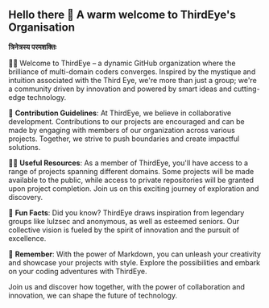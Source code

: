 ## Hello there 👋 A warm welcome to ThirdEye's Organisation
 
**त्रिनेत्रस्य परमशक्तिः**

🙋‍♀️ Welcome to ThirdEye – a dynamic GitHub organization where the brilliance of multi-domain coders converges. Inspired by the mystique and intuition associated with the Third Eye, we're more than just a group; we're a community driven by innovation and powered by smart ideas and cutting-edge technology.

🌈 **Contribution Guidelines**: At ThirdEye, we believe in collaborative development. Contributions to our projects are encouraged and can be made by engaging with members of our organization across various projects. Together, we strive to push boundaries and create impactful solutions.

👩‍💻 **Useful Resources**: As a member of ThirdEye, you'll have access to a range of projects spanning different domains. Some projects will be made available to the public, while access to private repositories will be granted upon project completion. Join us on this exciting journey of exploration and discovery.

🍿 **Fun Facts**: Did you know? ThirdEye draws inspiration from legendary groups like lulzsec and anonymous, as well as esteemed seniors. Our collective vision is fueled by the spirit of innovation and the pursuit of excellence.

🧙 **Remember**: With the power of Markdown, you can unleash your creativity and showcase your projects with style. Explore the possibilities and embark on your coding adventures with ThirdEye.

Join us and discover how together, with the power of collaboration and innovation, we can shape the future of technology.
